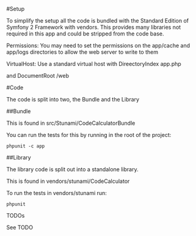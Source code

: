 #Setup

To simplify the setup all the code is bundled with the Standard Edition of Symfony 2 Framework with vendors.
This provides many libraries not required in this app and could be stripped from the code base.

Permissions: You may need to set the permissions on the app/cache and app/logs directories to allow the web server to write to them

VirtualHost: Use a standard virtual host with DireectoryIndex app.php

and DocumentRoot <theprojectroot>/web

#Code

The code is split into two, the Bundle and the Library

##Bundle

This is found in src/Stunami/CodeCalculatorBundle

You can run the tests for this by running in the root of the project:

    phpunit -c app

##Library

The library code is split out into a standalone library.

This is found in vendors/stunami/CodeCalculator

To run the tests in vendors/stunami run:

    phpunit

TODOs

See TODO